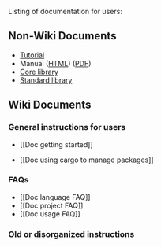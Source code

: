 Listing of documentation for users:

## Non-Wiki Documents

* [Tutorial](http://www.rust-lang.org/doc/tutorial/)
* Manual ([HTML](http://doc.rust-lang.org/doc/rust.html)) ([PDF](http://doc.rust-lang.org/doc/rust.pdf))
* [Core library](http://doc.rust-lang.org/doc/core/index.html)
* [Standard library](http://doc.rust-lang.org/doc/std/index.html)

## Wiki Documents

### General instructions for users

* [[Doc getting started]]

* [[Doc using cargo to manage packages]]

### FAQs

* [[Doc language FAQ]]
* [[Doc project FAQ]]
* [[Doc usage FAQ]]

### Old or disorganized instructions

